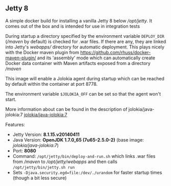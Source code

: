 ## Jetty 8

A simple docker build for installing a vanilla Jetty 8 below
*/opt/jetty*. It comes out of the box and is intended for use in 
integration tests


During startup a directory specified by the environment variable `DEPLOY_DIR`
(*/maven* by default) is checked for .war files. If there
are any, they are linked into Jetty's *webapps/* directory for automatic
deployment. This plays nicely with the Docker maven plugin from
https://github.com/rhuss/docker-maven-plugin/ and its 'assembly' mode which
can automatically create Docker data container with Maven artifacts
exposed from a directory */maven*



This image will enable a Jolokia agent during startup which can be reached
by default within the container at port 8778.

The environment variable `$JOLOKIA_OFF` can be set so that the agent won't start.

More information about can be found in the description of jolokia/java-jolokia:7 [jolokia/java-jolokia:7](https://registry.hub.docker.com/u/jolokia/java-jolokia:7)


Features:

* Jetty Version: **8.1.15.v20140411**
* Java Version: **OpenJDK 1.7.0_65 (7u65-2.5.0-2)** (base image: *jolokia/java-jolokia:7*)
* Port: **8080**
* Command: `/opt/jetty/bin/deploy-and-run.sh` which links .war files from */maven* to 
  */opt/jetty/webapps* and then calls `/opt/jetty/bin/jetty.sh run`
* Sets `-Djava.security.egd=file:/dev/./urandom` for faster startup times
  (though a bit less secure)

